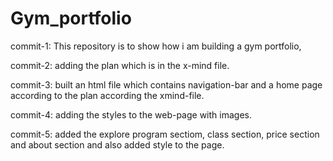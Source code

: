 # Gym_portfolio

commit-1: This repository is to show how i am building a gym portfolio,

commit-2: adding the plan which is in the x-mind file.

commit-3: built an html file which contains navigation-bar and a home page according to the plan according the xmind-file.

commit-4: adding the styles to the web-page with images.

commit-5: added the explore program sectiom, class section, price section and about section and also added style to the page.
